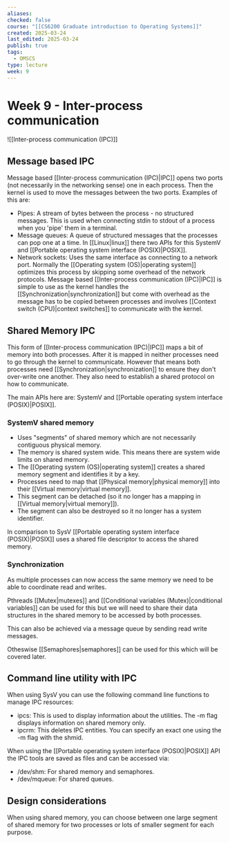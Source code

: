```yaml
---
aliases: 
checked: false
course: "[[CS6200 Graduate introduction to Operating Systems]]"
created: 2025-03-24
last_edited: 2025-03-24
publish: true
tags:
  - OMSCS
type: lecture
week: 9
---
```

# Week 9 - Inter-process communication

![[Inter-process communication (IPC)]]

## Message based IPC

Message based [[Inter-process communication (IPC)|IPC]] opens two ports (not necessarily in the networking sense) one in each process. Then the kernel is used to move the messages between the two ports. Examples of this are:
- Pipes: A stream of bytes between the process - no structured messages. This is used when connecting stdin to stdout of a process when you 'pipe' them in a terminal.
- Message queues: A queue of structured messages that the processes can pop one at a time. In [[Linux|linux]] there two APIs for this SystemV and [[Portable operating system interface (POSIX)|POSIX]].
- Network sockets: Uses the same interface as connecting to a network port. Normally the [[Operating system (OS)|operating system]] optimizes this process by skipping some overhead of the network protocols.
Message based [[Inter-process communication (IPC)|IPC]] is simple to use as the kernel handles the [[Synchronization|synchronization]] but come with overhead as the message has to be copied between processes and involves [[Context switch (CPU)|context switches]] to communicate with the kernel.

## Shared Memory IPC

 This form of [[Inter-process communication (IPC)|IPC]] maps a bit of memory into both processes. After it is mapped in neither processes need to go through the kernel to communicate. However that means both processes need [[Synchronization|synchronization]] to ensure they don't over-write one another. They also need to establish a shared protocol on how to communicate.

The main APIs here are: SystemV and [[Portable operating system interface (POSIX)|POSIX]].

### SystemV shared memory

- Uses "segments" of shared memory which are not necessarily contiguous physical memory.
- The memory is shared system wide. This means there are system wide limits on shared memory.
- The [[Operating system (OS)|operating system]] creates a shared memory segment and identifies it by a key.
- Processes need to map that [[Physical memory|physical memory]] into their [[Virtual memory|virtual memory]].
- This segment can be detached (so it no longer has a mapping in [[Virtual memory|virtual memory]]).
- The segment can also be destroyed so it no longer has a system identifier.

In comparison to SysV [[Portable operating system interface (POSIX)|POSIX]] uses a shared file descriptor to access the shared memory.

### Synchronization

As multiple processes can now access the same memory we need to be able to coordinate read and writes.

Pthreads [[Mutex|mutexes]] and [[Conditional variables (Mutex)|conditional variables]] can be used for this but we will need to share their data structures in the shared memory to be accessed by both processes.

This can also be achieved via a message queue by sending read write messages.

Otheswise [[Semaphores|semaphores]] can be used for this which will be covered later.

## Command line utility with IPC

When using SysV you can use the following command line functions to manage IPC resources:
- ipcs: This is used to display information about the utilities. The -m flag displays information on shared memory only.
- ipcrm: This deletes IPC entities. You can specify an exact one using the -m flag with the shmid.

When using the [[Portable operating system interface (POSIX)|POSIX]] API the IPC tools are saved as files and can be accessed via:
- /dev/shm: For shared memory and semaphores.
- /dev/mqueue: For shared queues.

## Design considerations

When using shared memory, you can choose between one large segment of shared memory for two processes or lots of smaller segment for each purpose.

